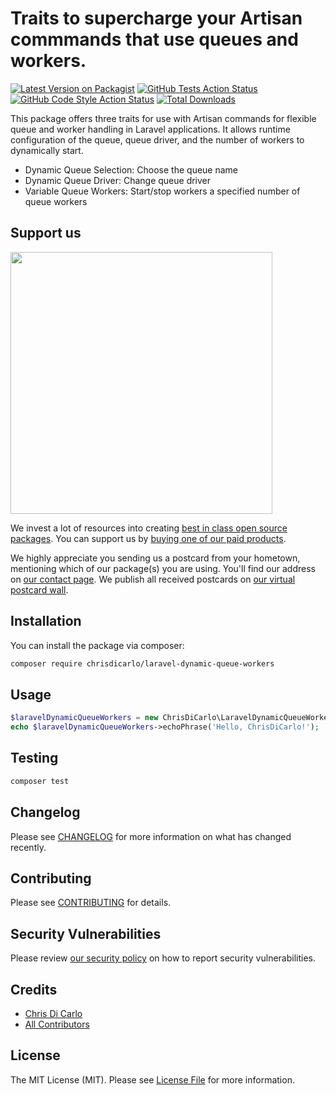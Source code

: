 # Traits to supercharge your Artisan commmands that use queues and workers.

[![Latest Version on Packagist](https://img.shields.io/packagist/v/chrisdicarlo/laravel-dynamic-queue-workers.svg?style=flat-square)](https://packagist.org/packages/chrisdicarlo/laravel-dynamic-queue-workers)
[![GitHub Tests Action Status](https://img.shields.io/github/actions/workflow/status/chrisdicarlo/laravel-dynamic-queue-workers/run-tests.yml?branch=main&label=tests&style=flat-square)](https://github.com/chrisdicarlo/laravel-dynamic-queue-workers/actions?query=workflow%3Arun-tests+branch%3Amain)
[![GitHub Code Style Action Status](https://img.shields.io/github/actions/workflow/status/chrisdicarlo/laravel-dynamic-queue-workers/fix-php-code-style-issues.yml?branch=main&label=code%20style&style=flat-square)](https://github.com/chrisdicarlo/laravel-dynamic-queue-workers/actions?query=workflow%3A"Fix+PHP+code+style+issues"+branch%3Amain)
[![Total Downloads](https://img.shields.io/packagist/dt/chrisdicarlo/laravel-dynamic-queue-workers.svg?style=flat-square)](https://packagist.org/packages/chrisdicarlo/laravel-dynamic-queue-workers)

This package offers three traits for use with Artisan commands for flexible queue and worker handling in Laravel applications.  It allows runtime configuration of the queue, queue driver, and the number of workers to dynamically start.

* Dynamic Queue Selection: Choose the queue name
* Dynamic Queue Driver: Change queue driver
* Variable Queue Workers: Start/stop workers a specified number of queue workers

## Support us

[<img src="https://github-ads.s3.eu-central-1.amazonaws.com/laravel-dynamic-queue-workers.jpg?t=1" width="419px" />](https://spatie.be/github-ad-click/laravel-dynamic-queue-workers)

We invest a lot of resources into creating [best in class open source packages](https://spatie.be/open-source). You can support us by [buying one of our paid products](https://spatie.be/open-source/support-us).

We highly appreciate you sending us a postcard from your hometown, mentioning which of our package(s) you are using. You'll find our address on [our contact page](https://spatie.be/about-us). We publish all received postcards on [our virtual postcard wall](https://spatie.be/open-source/postcards).

## Installation

You can install the package via composer:

```bash
composer require chrisdicarlo/laravel-dynamic-queue-workers
```

## Usage

```php
$laravelDynamicQueueWorkers = new ChrisDiCarlo\LaravelDynamicQueueWorkers();
echo $laravelDynamicQueueWorkers->echoPhrase('Hello, ChrisDiCarlo!');
```

## Testing

```bash
composer test
```

## Changelog

Please see [CHANGELOG](CHANGELOG.md) for more information on what has changed recently.

## Contributing

Please see [CONTRIBUTING](CONTRIBUTING.md) for details.

## Security Vulnerabilities

Please review [our security policy](../../security/policy) on how to report security vulnerabilities.

## Credits

- [Chris Di Carlo](https://github.com/chrisdicarlo)
- [All Contributors](../../contributors)

## License

The MIT License (MIT). Please see [License File](LICENSE.md) for more information.
